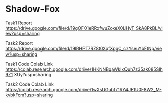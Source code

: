 # Shadow-Fox


Task1 Report https://drive.google.com/file/d/19gOF01eRRxfwuZoxeX0LHyT_SkA8PkBL/view?usp=sharing

Task2 Report https://drive.google.com/file/d/19lRHPT7RZ8t0XqfXpgC_czYseuYbFtNp/view?usp=sharing


Task1 Code Colab Link https://colab.research.google.com/drive/1HKNNBgaWkIxQuh7z35ak085SIh9Z1
XUy?usp=sharing

Task2 Code Colab Link   https://colab.research.google.com/drive/1wXsUGubf71RY4JE1U0F8W2_M-kvbkFcm?usp=sharing
